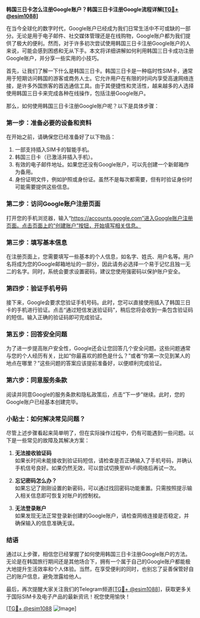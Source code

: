 **韩国三日卡怎么注册Google账户？韩国三日卡注册Google流程详解[[TG💪+ @esim1088](https://t.me/s/esim1088)]**

在当今全球化的数字时代，Google账户已经成为我们日常生活中不可或缺的一部分。无论是用于电子邮件、社交媒体管理还是在线购物，Google账户都为我们提供了极大的便利。然而，对于许多初次尝试使用韩国三日卡注册Google账户的人来说，可能会感到困惑和无从下手。本文将详细讲解如何利用韩国三日卡成功注册Google账户，并分享一些实用的小技巧。

首先，让我们了解一下什么是韩国三日卡。韩国三日卡是一种临时性SIM卡，通常用于短期访问韩国的游客或商务人士。它允许用户在有限的时间内享受高速网络连接，是许多外国旅客的首选通信工具。由于其便捷性和灵活性，越来越多的人选择使用韩国三日卡来完成各种在线操作，包括注册Google账户。

那么，如何使用韩国三日卡注册Google账户呢？以下是具体步骤：

### 第一步：准备必要的设备和资料

在开始之前，请确保您已经准备好了以下物品：
1. 一部支持插入SIM卡的智能手机。
2. 韩国三日卡（已激活并插入手机）。
3. 有效的电子邮件地址。如果您还没有Google账户，可以先创建一个新邮箱作为备用。
4. 身份证明文件，例如护照或身份证。虽然不是每次都需要，但有时验证身份时可能需要提供这些信息。

### 第二步：访问Google账户注册页面

打开您的手机浏览器，输入“https://accounts.google.com”进入Google账户注册页面。点击页面上的“创建账户”按钮，开始填写相关信息。

### 第三步：填写基本信息

在注册页面上，您需要填写一些基本的个人信息，如名字、姓氏、用户名等。用户名将成为您的Google邮箱地址的一部分，因此请务必选择一个易于记忆且独一无二的名字。同时，系统会要求设置密码，建议您使用强密码以保护账户安全。

### 第四步：验证手机号码

接下来，Google会要求您验证手机号码。此时，您可以直接使用插入了韩国三日卡的手机进行验证。点击“通过短信发送验证码”，稍后您将会收到一条包含验证码的短信。输入正确的验证码即可完成验证。

### 第五步：回答安全问题

为了进一步提高账户安全性，Google还会让您回答几个安全问题。这些问题通常与您的个人经历有关，比如“你最喜欢的颜色是什么？”或者“你第一次见到某人的地点在哪里？”这些问题的答案应该提前准备好，以便顺利完成验证。

### 第六步：同意服务条款

阅读并同意Google的服务条款和隐私政策后，点击“下一步”继续。此时，您的Google账户已经基本创建完毕。

### 小贴士：如何解决常见问题？

尽管上述步骤看起来简单明了，但在实际操作过程中，仍有可能遇到一些问题。以下是一些常见的故障及其解决方案：

1. **无法接收验证码**  
   如果长时间未能接收到验证码短信，请检查是否正确输入了手机号码，并确认手机信号良好。如果仍然无效，可以尝试切换至Wi-Fi网络后再试一次。

2. **忘记密码怎么办？**  
   如果忘记了刚刚设置的新密码，可以通过找回密码功能重置。只需按照提示输入相关信息即可恢复对账户的控制权。

3. **无法登录账户**  
   如果发现无法正常登录新创建的Google账户，请检查网络连接是否稳定，并确保输入的信息准确无误。

### 结语

通过以上步骤，相信您已经掌握了如何使用韩国三日卡注册Google账户的方法。无论是在韩国旅行期间还是其他场合下，拥有一个属于自己的Google账户都能极大地提升生活效率和个人体验。当然，在享受便利的同时，也别忘了妥善保管好自己的账户信息，避免泄露给他人。

最后，再次提醒大家关注我们的Telegram频道[[TG💪+ @esim1088](https://t.me/s/esim1088)]，获取更多关于国际SIM卡及电子产品的最新资讯！祝您使用愉快！

[[TG💪+ @esim1088](https://t.me/s/esim1088) ![Image](https://i.postimg.cc/4NQfJmqS/Snipaste-2025-05-13-00-14-12.png)]